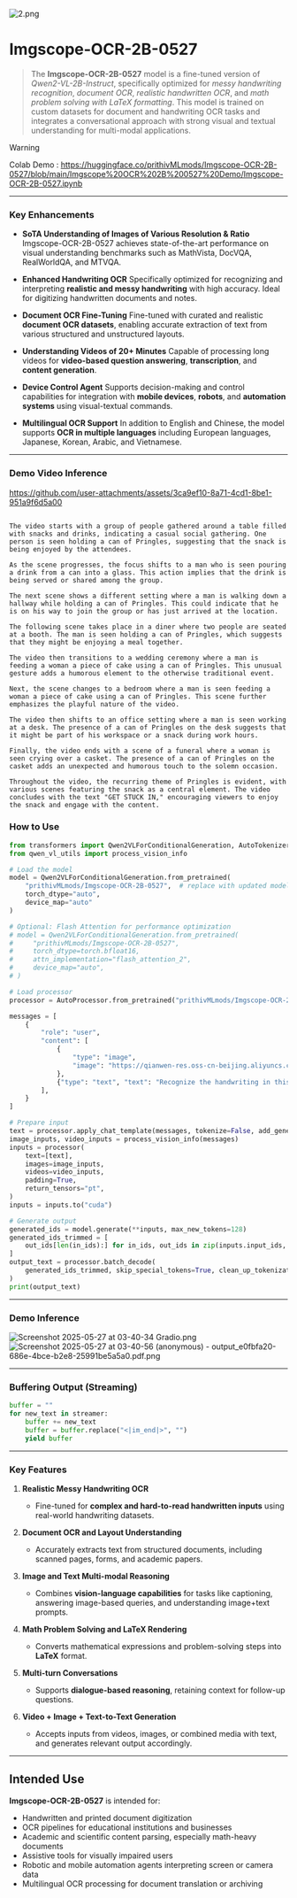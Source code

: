 ![2.png](https://cdn-uploads.huggingface.co/production/uploads/65bb837dbfb878f46c77de4c/yUKVKSX2E18k0h3YwCx1h.png)

# **Imgscope-OCR-2B-0527**

> The **Imgscope-OCR-2B-0527** model is a fine-tuned version of *Qwen2-VL-2B-Instruct*, specifically optimized for *messy handwriting recognition*, *document OCR*, *realistic handwritten OCR*, and *math problem solving with LaTeX formatting*. This model is trained on custom datasets for document and handwriting OCR tasks and integrates a conversational approach with strong visual and textual understanding for multi-modal applications.

> [!warning]
Colab Demo : https://huggingface.co/prithivMLmods/Imgscope-OCR-2B-0527/blob/main/Imgscope%20OCR%202B%200527%20Demo/Imgscope-OCR-2B-0527.ipynb

---

### Key Enhancements

* **SoTA Understanding of Images of Various Resolution & Ratio**
  Imgscope-OCR-2B-0527 achieves state-of-the-art performance on visual understanding benchmarks such as MathVista, DocVQA, RealWorldQA, and MTVQA.

* **Enhanced Handwriting OCR**
  Specifically optimized for recognizing and interpreting **realistic and messy handwriting** with high accuracy. Ideal for digitizing handwritten documents and notes.

* **Document OCR Fine-Tuning**
  Fine-tuned with curated and realistic **document OCR datasets**, enabling accurate extraction of text from various structured and unstructured layouts.

* **Understanding Videos of 20+ Minutes**
  Capable of processing long videos for **video-based question answering**, **transcription**, and **content generation**.

* **Device Control Agent**
  Supports decision-making and control capabilities for integration with **mobile devices**, **robots**, and **automation systems** using visual-textual commands.

* **Multilingual OCR Support**
  In addition to English and Chinese, the model supports **OCR in multiple languages** including European languages, Japanese, Korean, Arabic, and Vietnamese.

---

### Demo Video Inference

https://github.com/user-attachments/assets/3ca9ef10-8a71-4cd1-8be1-951a9f6d5a00

```

The video starts with a group of people gathered around a table filled with snacks and drinks, indicating a casual social gathering. One person is seen holding a can of Pringles, suggesting that the snack is being enjoyed by the attendees.

As the scene progresses, the focus shifts to a man who is seen pouring a drink from a can into a glass. This action implies that the drink is being served or shared among the group.

The next scene shows a different setting where a man is walking down a hallway while holding a can of Pringles. This could indicate that he is on his way to join the group or has just arrived at the location.

The following scene takes place in a diner where two people are seated at a booth. The man is seen holding a can of Pringles, which suggests that they might be enjoying a meal together.

The video then transitions to a wedding ceremony where a man is feeding a woman a piece of cake using a can of Pringles. This unusual gesture adds a humorous element to the otherwise traditional event.

Next, the scene changes to a bedroom where a man is seen feeding a woman a piece of cake using a can of Pringles. This scene further emphasizes the playful nature of the video.

The video then shifts to an office setting where a man is seen working at a desk. The presence of a can of Pringles on the desk suggests that it might be part of his workspace or a snack during work hours.

Finally, the video ends with a scene of a funeral where a woman is seen crying over a casket. The presence of a can of Pringles on the casket adds an unexpected and humorous touch to the solemn occasion.

Throughout the video, the recurring theme of Pringles is evident, with various scenes featuring the snack as a central element. The video concludes with the text "GET STUCK IN," encouraging viewers to enjoy the snack and engage with the content.

```

### How to Use

```python
from transformers import Qwen2VLForConditionalGeneration, AutoTokenizer, AutoProcessor
from qwen_vl_utils import process_vision_info

# Load the model
model = Qwen2VLForConditionalGeneration.from_pretrained(
    "prithivMLmods/Imgscope-OCR-2B-0527",  # replace with updated model ID if available
    torch_dtype="auto",
    device_map="auto"
)

# Optional: Flash Attention for performance optimization
# model = Qwen2VLForConditionalGeneration.from_pretrained(
#     "prithivMLmods/Imgscope-OCR-2B-0527",
#     torch_dtype=torch.bfloat16,
#     attn_implementation="flash_attention_2",
#     device_map="auto",
# )

# Load processor
processor = AutoProcessor.from_pretrained("prithivMLmods/Imgscope-OCR-2B-0527")

messages = [
    {
        "role": "user",
        "content": [
            {
                "type": "image",
                "image": "https://qianwen-res.oss-cn-beijing.aliyuncs.com/Qwen-VL/assets/demo.jpeg",
            },
            {"type": "text", "text": "Recognize the handwriting in this image."},
        ],
    }
]

# Prepare input
text = processor.apply_chat_template(messages, tokenize=False, add_generation_prompt=True)
image_inputs, video_inputs = process_vision_info(messages)
inputs = processor(
    text=[text],
    images=image_inputs,
    videos=video_inputs,
    padding=True,
    return_tensors="pt",
)
inputs = inputs.to("cuda")

# Generate output
generated_ids = model.generate(**inputs, max_new_tokens=128)
generated_ids_trimmed = [
    out_ids[len(in_ids):] for in_ids, out_ids in zip(inputs.input_ids, generated_ids)
]
output_text = processor.batch_decode(
    generated_ids_trimmed, skip_special_tokens=True, clean_up_tokenization_spaces=False
)
print(output_text)
```

---

### Demo Inference

![Screenshot 2025-05-27 at 03-40-34 Gradio.png](https://cdn-uploads.huggingface.co/production/uploads/65bb837dbfb878f46c77de4c/9KiRkOGPB8cLl6VHwh2UD.png)
![Screenshot 2025-05-27 at 03-40-56 (anonymous) - output_e0fbfa20-686e-4bce-b2e8-25991be5a5a0.pdf.png](https://cdn-uploads.huggingface.co/production/uploads/65bb837dbfb878f46c77de4c/VOHQIrT7hCs5afGMRROvD.png)

---

### Buffering Output (Streaming)

```python
buffer = ""
for new_text in streamer:
    buffer += new_text
    buffer = buffer.replace("<|im_end|>", "")
    yield buffer
```

---

### Key Features

1. **Realistic Messy Handwriting OCR**

   * Fine-tuned for **complex and hard-to-read handwritten inputs** using real-world handwriting datasets.

2. **Document OCR and Layout Understanding**

   * Accurately extracts text from structured documents, including scanned pages, forms, and academic papers.

3. **Image and Text Multi-modal Reasoning**

   * Combines **vision-language capabilities** for tasks like captioning, answering image-based queries, and understanding image+text prompts.

4. **Math Problem Solving and LaTeX Rendering**

   * Converts mathematical expressions and problem-solving steps into **LaTeX** format.

5. **Multi-turn Conversations**

   * Supports **dialogue-based reasoning**, retaining context for follow-up questions.

6. **Video + Image + Text-to-Text Generation**

   * Accepts inputs from videos, images, or combined media with text, and generates relevant output accordingly.

---

## **Intended Use**

**Imgscope-OCR-2B-0527** is intended for:

* Handwritten and printed document digitization
* OCR pipelines for educational institutions and businesses
* Academic and scientific content parsing, especially math-heavy documents
* Assistive tools for visually impaired users
* Robotic and mobile automation agents interpreting screen or camera data
* Multilingual OCR processing for document translation or archiving
